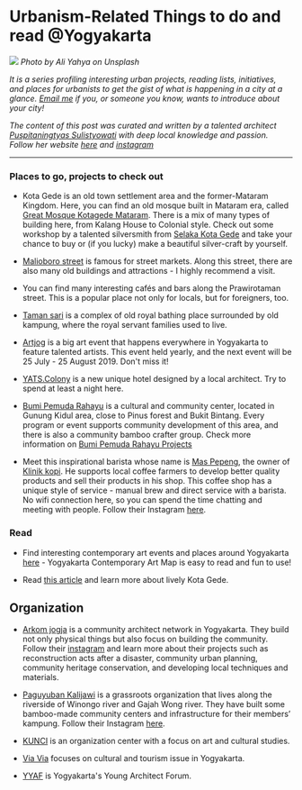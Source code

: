 
# Urbanism-Related Things to do and read @Yogyakarta

![](yogyakarta01.jpg)
*Photo by Ali Yahya on Unsplash*

*It is a series profiling interesting urban projects, reading lists, initiatives, and places for urbanists to get the gist of what is happening in a city at a glance. [Email me](mailto:travelingcircusofurbanism@gmail.com) if you, or someone you know, wants to introduce about your city!*

*The content of this post was curated and written by a talented architect [Puspitaningtyas Sulistyowati](https://www.linkedin.com/in/puspitaningtyas?originalSubdomain=id) with deep local knowledge and passion. Follow her website [here](https://sketchmemories.wordpress.com/) and [instagram](https://www.instagram.com/f_tyas/)*

---

### Places to go, projects to check out
- Kota Gede is an old town settlement area and the former-Mataram Kingdom. Here, you can find an old mosque built in Mataram era, called [Great Mosque Kotagede Mataram](https://www.indonesia-tourism.com/forum/showthread.php?1480-The-Great-Mosque-of-Kotagede-Yogyakarta-Indonesia). There is a mix of many types of building here, from Kalang House to Colonial style. Check out some workshop by a talented silversmith from [Selaka Kota Gede](https://www.airasiafoundation.com/social-enterprise/selaka-kotagede/) and take your chance to buy or (if you lucky) make a beautiful silver-craft by yourself.

- [Malioboro street](https://tourjogja.com/read/18/jalan-malioboro-the-24-hours-street.html) is famous for street markets. Along this street, there are also many old buildings and attractions - I highly recommend a visit.

- You can find many interesting cafés and bars along the Prawirotaman street. This is a popular place not only for locals, but for foreigners, too.

- [Taman sari](https://www.tripadvisor.com.sg/Attraction_Review-g294230-d379334-Reviews-Water_Castle_Tamansari-Yogyakarta_Java.html) is a complex of old royal bathing place surrounded by old kampung, where the royal servant families used to live.

- [Artjog](http://artjog.co.id/) is a big art event that happens everywhere in Yogyakarta to feature talented artists. This event held yearly, and the next event will be 25 July - 25 August 2019. Don't miss it!

- [YATS.Colony](http://yats.co/) is a new unique hotel designed by a local architect. Try to spend at least a night here.

- [Bumi Pemuda Rahayu](http://www.arte-util.org/projects/bumi-pemuda-rahayu/) is a cultural and community center, located in Gunung Kidul area, close to Pinus forest and Bukit Bintang. Every program or event supports community development of this area, and there is also a community bamboo crafter group. Check more information on [Bumi Pemuda Rahayu Projects](https://www.instagram.com/bumipemudarahayu/)

- Meet this inspirational barista whose name is [Mas Pepeng](http://www.cikopi.com/2013/09/pepeng-dan-klinik-kopi/), the owner of [Klinik kopi](http://www.klinikkopi.com/). He supports local coffee farmers to develop better quality products and sell their products in his shop. This coffee shop has a unique style of service - manual brew and direct service with a barista. No wifi connection here, so you can spend the time chatting and meeting with people. Follow their Instagram [here](https://www.instagram.com/klinikkopi/).


### Read

- Find interesting contemporary art events and places around Yogyakarta [here](http://artmapjogja.com/) - Yogyakarta Contemporary Art Map is easy to read and fun to use!

- Read [this article](https://www.inditales.com/kota-gede-old-town-yogyakarta/) and learn more about lively Kota Gede.

## Organization

- [Arkom jogja](https://arkomjogja.or.id/) is a community architect network in Yogyakarta. They build not only physical things but also focus on building the community. Follow their [instagram](https://www.instagram.com/arkomjogja/) and learn more about their projects such as reconstruction acts after a disaster, community urban planning, community heritage conservation, and developing local techniques and materials.

- [Paguyuban Kalijawi](https://arkomjogja.or.id/kalijawi/) is a grassroots organization that lives along the riverside of Winongo river and Gajah Wong river. They have built some bamboo-made community centers and infrastructure for their members’ kampung. Follow their Instagram [here](https://www.instagram.com/paguyuban_kalijawi/).

- [KUNCI](http://kunci.or.id/) is an organization center with a focus on art and cultural studies.

- [Via Via](https://www.viaviajogja.com/) focuses on cultural and tourism issue in Yogyakarta.

- [YYAF](https://www.instagram.com/yyaf_id/) is Yogyakarta's Young Architect Forum.
